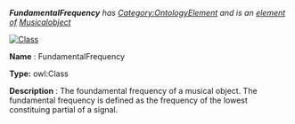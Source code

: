 ___FundamentalFrequency__ 
 has
 [Category:OntologyElement](../../Category/OntologyElement "Category:OntologyElement") 
 and is an
 [element of](../../Property/ElementOf "Property:ElementOf") 
[Musicalobject](../../Submissions/Musicalobject "Submissions:Musicalobject")_




  





[![Class](../../images/thumb/2/27/Class.gif/45px-Class.gif)](../../Image/Class.gif "Class")


__Name__ 
 : FundamentalFrequency
 



__Type:__ 
 owl:Class
 



__Description__ 
 : The foundamental frequency of a musical object. The fundamental frequency is defined as the frequency of the lowest constituing partial of a signal.